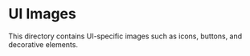 
# UI Images

This directory contains UI-specific images such as icons, buttons, and decorative elements.
